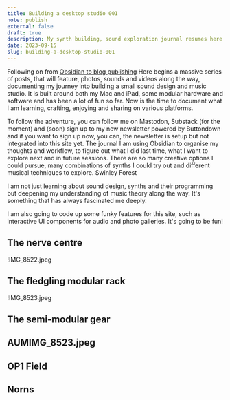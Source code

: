 ```yaml
---
title: Building a desktop studio 001
note: publish
external: false
draft: true
description: My synth building, sound exploration journal resumes here
date: 2023-09-15
slug: building-a-desktop-studio-001
---
```


Following on from [Obsidian to blog publishing](/obidian-to-blog-publishing/)
Here begins a massive series of posts, that will feature, photos, sounds and videos along the way, documenting my journey into building a small sound design and music studio. It is built around both my Mac and iPad, some modular hardware and software and has been a lot of fun so far. Now is the time to document what I am learning, crafting, enjoying and sharing on various platforms.

To follow the adventure, you can follow me on Mastodon, Substack (for the moment) and (soon) sign up to my new newsletter powered by Buttondown and if you want to sign up now, you can, the newsletter is setup but not integrated into this site yet.
The journal
I am using Obsidian to organise my thoughts and workflow, to figure out what I did last time, what I want to explore next and in future sessions. There are so many creative options I could pursue, many combinations of synths I could try out and different musical techniques to explore. Swinley Forest

I am not just learning about sound design, synths and their programming but deepening my understanding of music theory along the way. It's something that has always fascinated me deeply.

I am also going to code up some funky features for this site, such as interactive UI components for audio and photo galleries. It's going to be fun!

## The nerve centre
!IMG_8522.jpeg
## The fledgling modular rack
!IMG_8523.jpeg
## The semi-modular gear
## AUMIMG_8523.jpeg
## OP1 Field
## Norns
